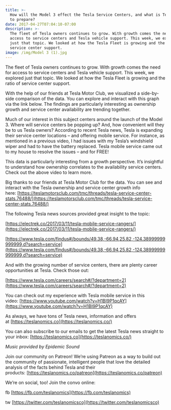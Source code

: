 ```yaml
---
title: >-
  How will the Model 3 effect the Tesla Service Centers, and what is Tesla doing
  to prepare?
date: 2017-04-27T07:04:10-07:00
description: >-
  The fleet of Tesla owners continues to grow. With growth comes the need for
  access to service centers and Tesla vehicle support. This week, we explored
  just that topic. We looked at how the Tesla Fleet is growing and the ratio of
  service center support.
image: /img/Model 3 (1).jpg
---
```


The fleet of Tesla owners continues to grow. With growth comes the need for access to service centers and Tesla vehicle support. This week, we explored just that topic. We looked at how the Tesla Fleet is growing and the ratio of service center support.

With the help of our friends at Tesla Motor Club, we visualized a side-by-side comparison of the data. You can explore and interact with this graph via the link below. The findings are particularly interesting as ownership growth and service center availability are trending together.

Much of our interest in this subject centers around the launch of the Model 3. Where will service centers be popping up? And, how convenient will they be to us Tesla owners? According to recent Tesla news, Tesla is expanding their service center locations – and offering mobile service. For instance, as mentioned in a previous video, I had issues with my Tesla’s windshield wiper and had to have the battery replaced. Tesla mobile service came out to my house to resolve the issues – and for FREE!

This data is particularly interesting from a growth perspective. It’s insightful to understand how ownership correlates to the availability service centers. Check out the above video to learn more.

Big thanks to our friends at Tesla Motor Club for the data. You can see and interact with the Tesla ownership and service center growth info here: [https://teslamotorsclub.com/tmc/threads/tesla-service-center-stats.76488/](https://teslamotorsclub.com/tmc/threads/tesla-service-center-stats.76488/)

The following Tesla news sources provided great insight to the topic:

[https://electrek.co/2017/03/11/tesla-mobile-service-rangers/](https://electrek.co/2017/03/11/tesla-mobile-service-rangers/)

[https://www.tesla.com/findus#/bounds/49.38,-66.94,25.82,-124.38999999999999,d?search=service](https://www.tesla.com/findus#/bounds/49.38,-66.94,25.82,-124.38999999999999,d?search=service)

And with the growing number of service centers, there are plenty career opportunities at Tesla. Check those out:

[https://www.tesla.com/careers/search#/?department=2](https://www.tesla.com/careers/search#/?department=2)

You can check out my experience with Tesla mobile service in this video: [https://www.youtube.com/watch?v=H1BI9P1qcAY](https://www.youtube.com/watch?v=H1BI9P1qcAY)

As always, we have tons of Tesla news, information and offers at [https://teslanomics.co](https://teslanomics.co/)

You can also subscribe to our emails to get the latest Tesla news straight to your inbox: [https://teslanomics.co](https://teslanomics.co/)

*Music provided by Epidemic Sound*

Join our community on Patreon! We’re using Patreon as a way to build out the community of passionate, intelligent people that love the detailed analysis of the facts behind Tesla and their products: [https://teslanomics.co/patreon](https://teslanomics.co/patreon)

We’re on social, too! Join the convo online:

fb [https://fb.com/teslanomics](https://fb.com/teslanomics)

tw [https://twitter.com/teslanomicsco](https://twitter.com/teslanomicsco)
